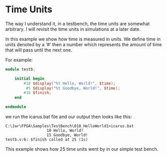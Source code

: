 # Time Units

The way I understand it, in a testbench, the time units are somewhat arbitrary.  I will revisit the time units in simulations at a later date. 

In this example we show how time is measured in units. We define time in units denoted by a ‘#’ then a number which represents the amount of time that will pass until the next one. 

For example: 

```verilog
module testb;

    initial begin
        #10 $display("%t Hello, World!", $time);
         #5 $display("%t Goodbye, World!", $time);
        #10 $finish;
    end

endmodule
```
we run the icarus.bat file and our output then looks like this:

```
C:\Jar\FPGA\Samples\TestBench\010_HelloWorld1>icarus.bat
                  10 Hello, World!
                  15 Goodbye, World!
testb.v:6: $finish called at 25 (1s)
```

This example shows how 25 time units went by in our simple test bench. 
